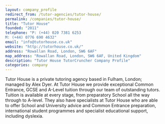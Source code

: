 ```yaml
---
layout: company_profile
redirect_from: /tutor-agencies/tutor-house/
permalink: /companies/tutor-house/
title: "Tutor House"
founded: "2011"
telephone: "P: (+44) 020 7381 6253
M: (+44) 0776 690 4632"
email: "info@tutorhouse.co.uk"
website: "http://tutorhouse.co.uk/"
address: "Rowallan Road, London, SW6 6AF"
map_address: "Rowallan Road, London, SW6 6AF, United Kingdom"
description: "Tutor House TutorCruncher Company Profile"
categories: company
---
```

Tutor House is a private tutoring agency based in Fulham, London; managed by Alex Dyer. At Tutor House we provide
exceptional Common Entrance, GCSE and A-Level tuition through our team of outstanding tutors. Tuition is available at
every stage, from preparatory School all the way through to A-level. They also have specialists at Tutor House who are
able to offer School and University advice and Common Entrance preparation, international student programmes and
specialist educational support, including dyslexia.
